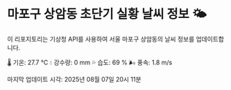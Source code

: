 
# 마포구 상암동 초단기 실황 날씨 정보 🌤️

이 리포지토리는 기상청 API를 사용하여 서울 마포구 상암동의 날씨 정보를 업데이트합니다. 

🌡️ 기온: 27.7 ℃
💧 강수량: 0 mm
💦 습도: 69 %
🌬️ 풍속: 1.8 m/s

마지막 업데이트 시각: 2025년 08월 07일 20시 11분    
